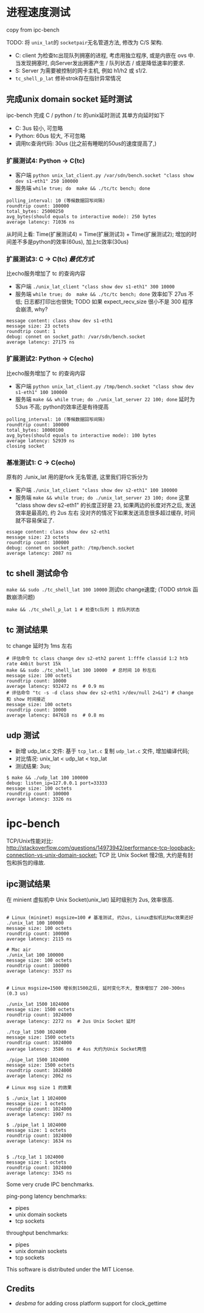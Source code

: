 # 进程速度测试

copy from ipc-bench

TODO: 将 `unix_lat`的 `socketpair`无名管道方法, 修改为 C/S 架构.
- C: client 为检查tc出现队列拥塞的进程, 考虑用独立程序, 或是内嵌在 ovs 中. 当发现拥塞时, 向Server发出拥塞产生 / 队列状态 / 或是降低速率的要求.
- S: Server 为需要被控制的网卡主机, 例如 h1/h2 或 s1/2.
- `tc_shell_p_lat` 修补strok存在指针异常情况

## 完成unix domain socket 延时测试

ipc-bench 完成 C /  python / tc 的unix延时测试
其单方向延时如下
- C:    3us  较小, 可忽略
- Python: 60us 较大, 不可忽略
- 调用tc查询代码: 30us (比之前有睡眠的50us的速度提高了,)


### 扩展测试4: Python -> C(tc)

- 客户端 `python unix_lat_client.py /var/sdn/bench.socket "class show dev s1-eth1" 250 100000`
- 服务端 `while true; do  make && ./tc/tc bench; done`

```
polling_interval: 10 (等候数据回写间隔)
roundtrip count: 100000
total_bytes: 25000250
avg_bytes(should equals to interactive mode): 250 bytes
average latency: 71036 ns
```
从时间上看: Time(扩展测试4) = Time(扩展测试3) + Time(扩展测试2); 增加的时间差不多是python的效率(60us), 加上tc效率(30us) 

### 扩展测试3: C -> C(tc) *最优方式*
比echo服务增加了 tc 的查询内容

- 客户端 `./unix_lat_client "class show dev s1-eth1" 300 10000`
- 服务端 `while true; do  make && ./tc/tc bench; done`
效率如下 27us 不低; 日志都打印出也很快; TODO 如果 expect_recv_size 很小不是 300 程序会崩溃, why?  
```
message content: class show dev s1-eth1
message size: 23 octets
roundtrip count: 1
debug: connet on socket_path: /var/sdn/bench.socket
average latency: 27175 ns
```

### 扩展测试2: Python -> C(echo)
比echo服务增加了 tc 的查询内容

- 客户端 `python unix_lat_client.py /tmp/bench.socket "class show dev s1-eth1" 100 100000`
- 服务端 `make && while true; do ./unix_lat_server 22 100; done`
延时为 53us 不高; python的效率还是有待提高  
```
polling_interval: 10 (等候数据回写间隔)
roundtrip count: 100000
total_bytes: 10000100
avg_bytes(should equals to interactive mode): 100 bytes
average latency: 52939 ns
closing socket
```

### 基准测试1: C -> C(echo)
原有的 ./unix_lat 用的是fork 无名管道, 这里我们将它拆分为 
- 客户端 `./unix_lat_client "class show dev s2-eth1" 100 100000`
- 服务端 `make && while true; do ./unix_lat_server 23 100; done`
这里 "class show dev s2-eth1" 的长度正好是 23, 如果两边的长度对齐之后, 
 发送效率是最高的, 约 2us 左右
 没对齐的情况下如果发送消息很多超过缓存, 时间就不容易保证了.
```
essage content: class show dev s2-eth1
message size: 23 octets
roundtrip count: 100000
debug: connet on socket_path: /tmp/bench.socket
average latency: 2087 ns
```


## tc shell 测试命令
`make && sudo ./tc_shell_lat 100 10000` 测试tc change速度; (TODO strtok 函数崩溃问题)

```
make && ./tc_shell_p_lat 1 # 检查tc队列 1 的队列状态
```

## tc 测试结果


tc change 延时为 1ms 左右
```
# 评估命令 tc class change dev s2-eth2 parent 1:fffe classid 1:2 htb rate 4mbit burst 15k
make && sudo ./tc_shell_lat 100 10000  # 总时间 10 秒左右
message size: 100 octets
roundtrip count: 10000
average latency: 932472 ns  # 0.9 ms
# 评估命令 "tc -s -d class show dev s2-eth1 >/dev/null 2>&1") # change 和 show 时间接近
message size: 100 octets
roundtrip count: 10000
average latency: 847618 ns  # 0.8 ms
```

## udp 测试
* 新增 udp_lat.c 文件: 基于 `tcp_lat.c` 复制 `udp_lat.c` 文件, 增加编译代码;
* 对比情况: unix_lat < udp_lat < tcp_lat
* 测试结果: 3us;   
```
$ make && ./udp_lat 100 100000
debug: listen_ip=127.0.0.1 port=33333
message size: 100 octets
roundtrip count: 100000
average latency: 3326 ns
```

ipc-bench
=========


TCP/Unix性能对比: http://stackoverflow.com/questions/14973942/performance-tcp-loopback-connection-vs-unix-domain-socket; TCP 比 Unix Socket 慢2倍, 大约是有封包和拆包的缘故.


## ipc测试结果
在 minient 虚拟机中 Unix Socket(unix_lat) 延时级别为 2us, 效率很高.
```

# Linux (mininet) msgsize=100 # 基准测试, 约2us, Linux虚拟机比Mac效果还好
./unix_lat 100 100000
message size: 100 octets
roundtrip count: 100000
average latency: 2115 ns

# Mac air
./unix_lat 100 100000
message size: 100 octets
roundtrip count: 100000
average latency: 3537 ns


# Linux msgsize=1500 增长到1500之后, 延时变化不大, 整体增加了 200-300ns (0.3 us)

./unix_lat 1500 1024000
message size: 1500 octets
roundtrip count: 1024000
average latency: 2272 ns  # 2us Unix Socket 延时

./tcp_lat 1500 1024000
message size: 1500 octets
roundtrip count: 1024000
average latency: 3586 ns  # 4us 大约为Unix Socket两倍

./pipe_lat 1500 1024000
message size: 1500 octets
roundtrip count: 1024000
average latency: 2062 ns

# Linux msg size 1 的效果

$ ./unix_lat 1 1024000
message size: 1 octets
roundtrip count: 1024000
average latency: 1907 ns

$ ./pipe_lat 1 1024000
message size: 1 octets
roundtrip count: 1024000
average latency: 1634 ns


$ ./tcp_lat 1 1024000
message size: 1 octets
roundtrip count: 1024000
average latency: 3345 ns
```


Some very crude IPC benchmarks.

ping-pong latency benchmarks:
* pipes
* unix domain sockets
* tcp sockets

throughput benchmarks:
* pipes
* unix domain sockets
* tcp sockets

This software is distributed under the MIT License.

Credits
-------

* *desbma* for adding cross platform support for clock_gettime
